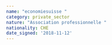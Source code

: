 ```yaml
---
name: "economiesuisse "
category: private_sector
nature: "Association professionnelle "
nationality: CHE
date_signed: '2018-11-12'
---
```

    